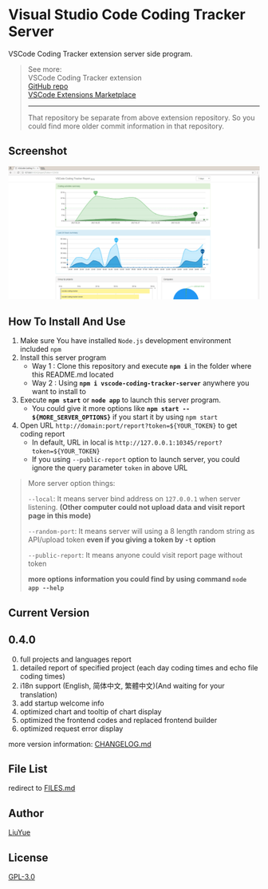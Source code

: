 # Visual Studio Code Coding Tracker Server

VSCode Coding Tracker extension server side program. 
> See more:   
> VSCode Coding Tracker extension   
> [GitHub repo](https://github.com/hangxingliu/vscode-coding-tracker)   
> [VSCode Extensions Marketplace](https://marketplace.visualstudio.com/items?itemName=hangxingliu.vscode-coding-tracker)
> 
> ---
> That repository be separate from above extension repository.
> So you could find more older commit information in that repository. 

## Screenshot

![screenshots1](screenshots/1.png)

## How To Install And Use

1. Make sure You have installed `Node.js` development environment included `npm`
2. Install this server program
	- Way 1 : Clone this repository and execute **`npm i`** in the folder where this README.md located 
	- Way 2 : Using **`npm i vscode-coding-tracker-server`** anywhere you want to install to
3. Execute **`npm start`** or **`node app`** to launch this server program. 
	- You could give it more options like **`npm start -- ${MORE_SERVER_OPTIONS}`** if you start it by using `npm start`
4. Open URL `http://domain:port/report?token=${YOUR_TOKEN}` to get coding report
	- In default, URL in local is `http://127.0.0.1:10345/report?token=${YOUR_TOKEN}`
	- If you using `--public-report` option to launch server, you could ignore the query parameter `token` in above URL

> More server option things:
>
> `--local`: It means server bind address on `127.0.0.1` when server listening.
> **(Other computer could not upload data and visit report page in this mode)**
>
> `--random-port`: It means server will using a 8 length random string as API/upload token
>  **even if you giving a token by `-t` option**
>
> `--public-report`: It means anyone could visit report page without token
> 
> **more options information you could find by using command `node app --help`**

## Current Version

## 0.4.0

0. full projects and languages report
0. detailed report of specified project (each day coding times and echo file coding times)
0. i18n support (English, 简体中文, 繁體中文)(And waiting for your translation)
0. add startup welcome info
1. optimized chart and tooltip of chart display
2. optimized the frontend codes and replaced frontend builder
3. optimized request error display

more version information: [CHANGELOG.md](CHANGELOG.md)

## File List

redirect to [FILES.md](FILES.md)

## Author

[LiuYue](https://github.com/hangxingliu)

## License

[GPL-3.0](LICENSE)